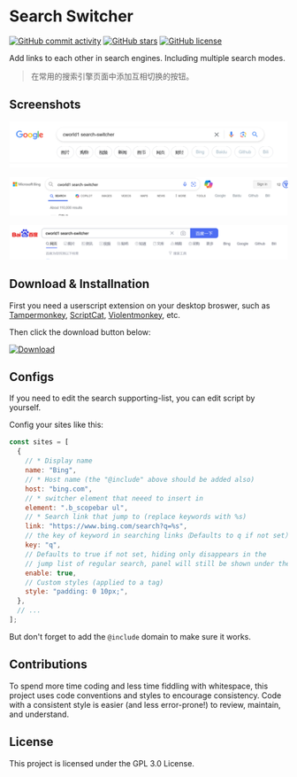 # Search Switcher

[![GitHub commit activity](https://img.shields.io/github/commit-activity/t/cworld1/search-switcher?label=commits&style=flat-square)](https://github.com/cworld1/search-switcher/commits)
[![GitHub stars](https://img.shields.io/github/stars/cworld1/search-switcher?style=flat-square)](https://github.com/cworld1/search-switcher/stargazers)
[![GitHub license](https://img.shields.io/github/license/cworld1/search-switcher?style=flat-square)](https://github.com/cworld1/search-switcher/blob/main/LICENSE)

Add links to each other in search engines. Including multiple search modes.

> 在常用的搜索引擎页面中添加互相切换的按钮。

## Screenshots

![image](<src/Screenshot 2024-05-29 at 17-01-05 cworld1 search-switcher - Google Search.png>)

![image](<src/Screenshot 2024-05-29 at 17-04-37 cworld1 search-switcher - Bing.png>)

![image](<src/Screenshot 2024-05-29 at 17-05-18 cworld1 search-switcher_百度搜索.png>)

## Download & Installnation

First you need a userscript extension on your desktop broswer, such as [Tampermonkey](https://www.tampermonkey.net/), [ScriptCat](https://github.com/scriptscat/scriptcat), [Violentmonkey](https://violentmonkey.github.io/), etc.

Then click the download button below:

[![Download](https://user-images.githubusercontent.com/74561130/137598555-649c77c7-1719-4aa3-8017-8b41283de730.png)](https://raw.githubusercontent.com/cworld1/search-switcher/main/search-switcher.user.js)

## Configs

If you need to edit the search supporting-list, you can edit script by yourself.

Config your sites like this:

```javascript
const sites = [
  {
    // * Display name
    name: "Bing",
    // * Host name (the "@include" above should be added also)
    host: "bing.com",
    // * switcher element that neeed to insert in
    element: ".b_scopebar ul",
    // * Search link that jump to (replace keywords with %s)
    link: "https://www.bing.com/search?q=%s",
    // the key of keyword in searching links（Defaults to q if not set）
    key: "q",
    // Defaults to true if not set, hiding only disappears in the
    // jump list of regular search, panel will still be shown under the corresponding site
    enable: true,
    // Custom styles (applied to a tag)
    style: "padding: 0 10px;",
  },
  // ...
];
```

But don't forget to add the `@include` domain to make sure it works.

## Contributions

To spend more time coding and less time fiddling with whitespace, this project uses code conventions and styles to encourage consistency. Code with a consistent style is easier (and less error-prone!) to review, maintain, and understand.

## License

This project is licensed under the GPL 3.0 License.
